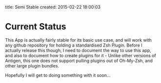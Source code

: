 title: Semi Stable
created: 2015-02-22 18:00:03

# Current Status

This App is actually fairly stable for its basic use case, and will work with
any github repository for holding a standardised Zsh Plugin. Before I actually
release this though, I need to document the way to use this app, and also to
document how to create plugins for it - Unlike other versions of Antigen, this
one does not support pulling plugins out of Oh-My-Zsh, and other large plugin
bundles.

Hopefully I will get to doing something with it soon...
